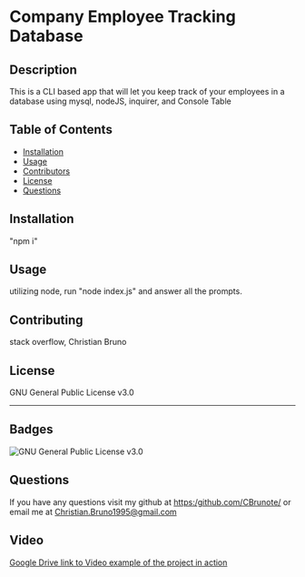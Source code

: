 # Company Employee Tracking Database

## Description

This is a CLI based app that will let you keep track of your employees in a database using mysql, nodeJS, inquirer, and Console Table 

## Table of Contents

- [Installation](#installation)
- [Usage](#usage)
- [Contributors](#contributors)
- [License](#license)
- [Questions](#questions)

## Installation

"npm i"

## Usage

utilizing node, run "node index.js" and answer all the prompts.

## Contributing

stack overflow, Christian Bruno

## License

GNU General Public License v3.0

---

## Badges

![GNU General Public License v3.0](https://img.shields.io/badge/license-GNU%20General%20Public%20License%20v3.0-green)

## Questions

If you have any questions visit my github at [https:/github.com/CBrunote/](https://github.com/CBrunote/) or email me at Christian.Bruno1995@gmail.com

## Video

[Google Drive link to Video example of the project in action](https://drive.google.com/file/d/1uqylCpLH_wJLV1l421Oew-LLCXJaWEBn/view)